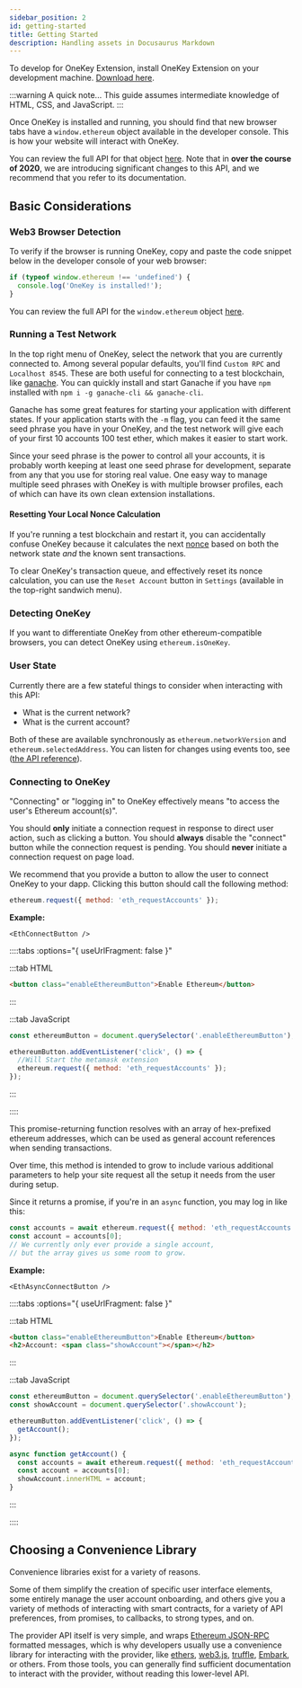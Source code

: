 ```yaml
---
sidebar_position: 2
id: getting-started
title: Getting Started
description: Handling assets in Docusaurus Markdown
---
```


To develop for OneKey Extension, install OneKey Extension on your development machine. [Download here](https://onekey.so/plugin/).

:::warning A quick note...
This guide assumes intermediate knowledge of HTML, CSS, and JavaScript.
:::

Once OneKey is installed and running, you should find that new browser tabs have a `window.ethereum` object available in the developer console.
This is how your website will interact with OneKey.

You can review the full API for that object [here](/Extension/API%20Reference/ethereum-provider).
Note that in **over the course of 2020**, we are introducing significant changes to this API, and we recommend that you refer to its documentation.

## Basic Considerations

### Web3 Browser Detection

To verify if the browser is running OneKey, copy and paste the code snippet below in the developer console of your web browser:

```javascript
if (typeof window.ethereum !== 'undefined') {
  console.log('OneKey is installed!');
}
```

You can review the full API for the `window.ethereum` object [here](/Extension/API%20Reference/ethereum-provider).

### Running a Test Network

In the top right menu of OneKey, select the network that you are currently connected to. Among several popular defaults, you'll find `Custom RPC` and `Localhost 8545`. These are both useful for connecting to a test blockchain, like [ganache](https://www.trufflesuite.com/ganache). You can quickly install and start Ganache if you have `npm` installed with `npm i -g ganache-cli && ganache-cli`.

Ganache has some great features for starting your application with different states. If your application starts with the `-m` flag, you can feed it the same seed phrase you have in your OneKey, and the test network will give each of your first 10 accounts 100 test ether, which makes it easier to start work.

Since your seed phrase is the power to control all your accounts, it is probably worth keeping at least one seed phrase for development, separate from any that you use for storing real value. One easy way to manage multiple seed phrases with OneKey is with multiple browser profiles, each of which can have its own clean extension installations.

#### Resetting Your Local Nonce Calculation

If you're running a test blockchain and restart it, you can accidentally confuse OneKey because it calculates the next [nonce](./sending-transactions.html#nonce-ignored)
based on both the network state _and_ the known sent transactions.

To clear OneKey's transaction queue, and effectively reset its nonce calculation, you can use the `Reset Account` button in `Settings` (available in the top-right sandwich menu).

### Detecting OneKey

If you want to differentiate OneKey from other ethereum-compatible browsers, you can detect OneKey using `ethereum.isOneKey`.

### User State

Currently there are a few stateful things to consider when interacting with this API:

- What is the current network?
- What is the current account?

Both of these are available synchronously as `ethereum.networkVersion` and `ethereum.selectedAddress`.
You can listen for changes using events too, see ([the API reference](./ethereum-provider.html)).

### Connecting to OneKey

"Connecting" or "logging in" to OneKey effectively means "to access the user's Ethereum account(s)".

You should **only** initiate a connection request in response to direct user action, such as clicking a button.
You should **always** disable the "connect" button while the connection request is pending.
You should **never** initiate a connection request on page load.

We recommend that you provide a button to allow the user to connect OneKey to your dapp.
Clicking this button should call the following method:

```javascript
ethereum.request({ method: 'eth_requestAccounts' });
```

**Example:**
```
<EthConnectButton />
```

::::tabs :options="{ useUrlFragment: false }"

:::tab HTML

```html
<button class="enableEthereumButton">Enable Ethereum</button>
```

:::

:::tab JavaScript

```javascript
const ethereumButton = document.querySelector('.enableEthereumButton');

ethereumButton.addEventListener('click', () => {
  //Will Start the metamask extension
  ethereum.request({ method: 'eth_requestAccounts' });
});
```

:::

::::

This promise-returning function resolves with an array of hex-prefixed ethereum addresses, which can be used as general account references when sending transactions.

Over time, this method is intended to grow to include various additional parameters to help your site request all the setup it needs from the user during setup.

Since it returns a promise, if you're in an `async` function, you may log in like this:

```javascript
const accounts = await ethereum.request({ method: 'eth_requestAccounts' });
const account = accounts[0];
// We currently only ever provide a single account,
// but the array gives us some room to grow.
```

**Example:**

```
<EthAsyncConnectButton />
```

::::tabs :options="{ useUrlFragment: false }"

:::tab HTML

```html
<button class="enableEthereumButton">Enable Ethereum</button>
<h2>Account: <span class="showAccount"></span></h2>
```

:::

:::tab JavaScript

```javascript
const ethereumButton = document.querySelector('.enableEthereumButton');
const showAccount = document.querySelector('.showAccount');

ethereumButton.addEventListener('click', () => {
  getAccount();
});

async function getAccount() {
  const accounts = await ethereum.request({ method: 'eth_requestAccounts' });
  const account = accounts[0];
  showAccount.innerHTML = account;
}
```

:::

::::

## Choosing a Convenience Library

Convenience libraries exist for a variety of reasons.

Some of them simplify the creation of specific user interface elements, some entirely manage the user account onboarding, and others give you a variety of methods of interacting with smart contracts, for a variety of API preferences, from promises, to callbacks, to strong types, and on.

The provider API itself is very simple, and wraps
[Ethereum JSON-RPC](https://eth.wiki/json-rpc/API#json-rpc-methods)
formatted messages, which is why developers usually use a convenience library for interacting
with the provider, like [ethers](https://www.npmjs.com/package/ethers), [web3.js](https://www.npmjs.com/package/web3),
[truffle](https://www.trufflesuite.com/), [Embark](https://framework.embarklabs.io/), or others. From those tools,
you can generally find sufficient documentation to interact with the provider, without reading this lower-level API.
